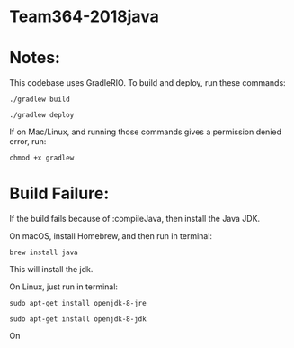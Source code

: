 # Team364-2018java

# Notes:
This codebase uses GradleRIO. To build and deploy, run these commands:

`./gradlew build`

`./gradlew deploy`

If on Mac/Linux, and running those commands gives a permission denied error, run:

`chmod +x gradlew`

# Build Failure:

If the build fails because of :compileJava, then install the Java JDK.

On macOS, install Homebrew, and then run in terminal:

`brew install java`

This will install the jdk.

On Linux, just run in terminal:

`sudo apt-get install openjdk-8-jre`

`sudo apt-get install openjdk-8-jdk`

On 
